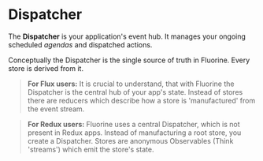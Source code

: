 # Dispatcher

The **Dispatcher** is your application's event hub. It manages your ongoing
scheduled *agendas* and dispatched actions.

Conceptually the Dispatcher is the single source of truth in Fluorine. Every
store is derived from it.

> **For Flux users:** It is crucial to understand, that with Fluorine the
> Dispatcher is the central hub of your app's state. Instead of stores there are
> reducers which describe how a store is 'manufactured' from the event stream.

> **For Redux users:** Fluorine uses a central Dispatcher, which is not present
> in Redux apps. Instead of manufacturing a root store, you create a Dispatcher.
> Stores are anonymous Observables (Think 'streams') which emit the store's
> state.


